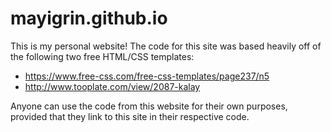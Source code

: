 # mayigrin.github.io
This is my personal website! The code for this site was based heavily off of the following two free HTML/CSS templates:
  - https://www.free-css.com/free-css-templates/page237/n5
  - http://www.tooplate.com/view/2087-kalay
  
 Anyone can use the code from this website for their own purposes, provided that they link to this site in their respective code.
